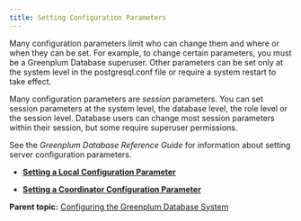 ```yaml
---
title: Setting Configuration Parameters 
---
```


Many configuration parameters limit who can change them and where or when they can be set. For example, to change certain parameters, you must be a Greenplum Database superuser. Other parameters can be set only at the system level in the postgresql.conf file or require a system restart to take effect.

Many configuration parameters are *session* parameters. You can set session parameters at the system level, the database level, the role level or the session level. Database users can change most session parameters within their session, but some require superuser permissions.

See the *Greenplum Database Reference Guide* for information about setting server configuration parameters.

-   **[Setting a Local Configuration Parameter](../topics/g-setting-a-local-configuration-parameter.html)**  

-   **[Setting a Coordinator Configuration Parameter](../topics/g-setting-a-master-configuration-parameter.html)**  


**Parent topic:** [Configuring the Greenplum Database System](../topics/g-configuring-the-greenplum-system.html)

